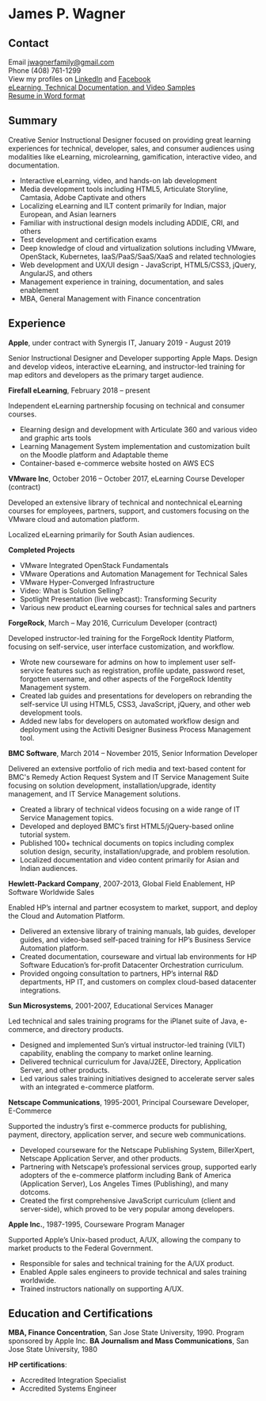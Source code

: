 # James P. Wagner
## Contact
Email jwagnerfamily@gmail.com<br>
Phone (408) 761-1299<br>
View my profiles on 
<a href="https://www.linkedin.com/in/jwagner6/" target="_blank">LinkedIn</a> and
<a href="https://www.facebook.com/jwagnerfamily" target="_blank">Facebook</a><br>
<a href="https://jamespwagner.github.io/samples" target="_blank">eLearning, Technical Documentation, and Video Samples</a><br>
<a href="https://jamespwagner.github.io/resume/James_Wagner_Resume.docx">Resume in Word format</a>

## Summary
Creative Senior Instructional Designer focused on providing great learning experiences for technical, developer, sales, and consumer audiences using modalities like eLearning, microlearning, gamification, interactive video, and documentation.
* Interactive eLearning, video, and hands-on lab development
* Media development tools including HTML5, Articulate Storyline, Camtasia, Adobe Captivate and others
* Localizing eLearning and ILT content primarily for Indian, major European, and Asian learners
* Familiar with instructional design models including ADDIE, CRI, and others
* Test development and certification exams
* Deep knowledge of cloud and virtualization solutions including VMware, OpenStack, Kubernetes, IaaS/PaaS/SaaS/XaaS and related technologies
* Web development and UX/UI design - JavaScript, HTML5/CSS3, jQuery, AngularJS, and others
* Management experience in training, documentation, and sales enablement
* MBA, General Management with Finance concentration

## Experience

**Apple**, under contract with Synergis IT, January 2019 - August 2019

Senior Instructional Designer and Developer supporting Apple Maps. Design and develop videos, interactive eLearning, and instructor-led training for map editors and developers as the primary target audience. 

**Firefall eLearning**, February 2018 – present

Independent eLearning partnership focusing on technical and consumer courses.
* Elearning design and development with Articulate 360 and various video and graphic arts tools 
* Learning Management System implementation and customization built on the Moodle platform and Adaptable theme
* Container-based e-commerce website hosted on AWS ECS

**VMware Inc**, October 2016 – October 2017, eLearning Course Developer (contract)

Developed an extensive library of technical and nontechnical eLearning courses for employees, partners, support, and customers focusing on the VMware cloud and automation platform.

Localized eLearning primarily for South Asian audiences.

**Completed Projects**

* VMware Integrated OpenStack Fundamentals
* VMware Operations and Automation Management for Technical Sales
* VMware Hyper-Converged Infrastructure
* Video: What is Solution Selling?
* Spotlight Presentation (live webcast): Transforming Security
* Various new product eLearning courses for technical sales and partners

**ForgeRock**, March – May 2016, Curriculum Developer (contract)

Developed instructor-led training for the ForgeRock Identity Platform, focusing on self-service, user interface customization, and workflow.
* Wrote new courseware for admins on how to implement user self-service features such as registration, profile update, password reset, forgotten username, and other aspects of the ForgeRock Identity Management system.
* Created lab guides and presentations for developers on rebranding the self-service UI using HTML5, CSS3, JavaScript, jQuery, and other web development tools.
* Added new labs for developers on automated workflow design and deployment using the Activiti Designer Business Process Management tool.

**BMC Software**, March 2014 – November 2015, Senior Information Developer

Delivered an extensive portfolio of rich media and text-based content for BMC's Remedy Action Request System and IT Service Management Suite focusing on solution development, installation/upgrade, identity management, and IT Service Management solutions.
* Created a library of technical videos focusing on a wide range of IT Service Management topics.
* Developed and deployed BMC’s first HTML5/jQuery-based online tutorial system.
* Published 100+ technical documents on topics including complex solution design, security, installation/upgrade, and problem resolution.
* Localized documentation and video content primarily for Asian and Indian audiences.

**Hewlett-Packard Company**, 2007-2013, Global Field Enablement, HP Software Worldwide Sales

Enabled HP’s internal and partner ecosystem to market, support, and deploy the Cloud and Automation Platform.
* Delivered an extensive library of training manuals, lab guides, developer guides, and video-based self-paced training for HP’s Business Service Automation platform.
* Created documentation, courseware and virtual lab environments for HP Software Education’s for-profit Datacenter Orchestration curriculum.
* Provided ongoing consultation to partners, HP’s internal R&D departments, HP IT, and customers on complex cloud-based datacenter integrations.

**Sun Microsystems**, 2001-2007, Educational Services Manager

Led technical and sales training programs for the iPlanet suite of Java, e-commerce, and directory products. 
* Designed and implemented Sun’s virtual instructor-led training (VILT) capability, enabling the company to market online learning.
* Delivered technical curriculum for Java/J2EE, Directory, Application Server, and other products.
* Led various sales training initiatives designed to accelerate server sales with an integrated e-commerce platform.

**Netscape Communications**, 1995-2001, Principal Courseware Developer, E-Commerce

Supported the industry’s first e-commerce products for publishing, payment, directory, application server, and secure web communications.
* Developed courseware for the Netscape Publishing System, BillerXpert, Netscape Application Server, and other products.
* Partnering with Netscape’s professional services group, supported early adopters of the e-commerce platform including Bank of America (Application Server), Los Angeles Times (Publishing), and many dotcoms.
* Created the first comprehensive JavaScript curriculum (client and server-side), which proved to be very popular among developers.

**Apple Inc.**, 1987-1995, Courseware Program Manager

Supported Apple’s Unix-based product, A/UX, allowing the company to market products to the Federal Government.
* Responsible for sales and technical training for the A/UX product.
* Enabled Apple sales engineers to provide technical and sales training worldwide.
* Trained instructors nationally on supporting A/UX.

## Education and Certifications
**MBA, Finance Concentration**, San Jose State University, 1990. Program sponsored by Apple Inc. 
**BA Journalism and Mass Communications**, San Jose State University, 1980

**HP certifications**: 
* Accredited Integration Specialist
* Accredited Systems Engineer



